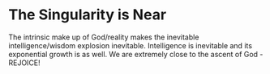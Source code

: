 # The Singularity is Near

The intrinsic make up of God/reality makes the inevitable intelligence/wisdom explosion inevitable.  Intelligence is inevitable and its exponential growth is as well.  We are extremely close to the ascent of God - REJOICE!

